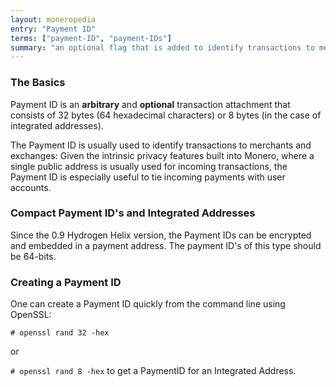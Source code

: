 ```yaml
---
layout: moneropedia
entry: "Payment ID"
terms: ["payment-ID", "payment-IDs"]
summary: "an optional flag that is added to identify transactions to merchants, consisting of 64 hexadecimal characters"
---
```


### The Basics

Payment ID is an **arbitrary** and **optional** transaction attachment that consists of 32 bytes (64 hexadecimal characters) or 8 bytes (in the case of integrated addresses).

The Payment ID is usually used to identify transactions to merchants and exchanges: Given the intrinsic privacy features built into Monero, where a single public address is usually used for incoming transactions, the Payment ID is especially useful to tie incoming payments with user accounts.

### Compact Payment ID's and Integrated Addresses

Since the 0.9 Hydrogen Helix version, the Payment IDs can be encrypted and embedded in a payment address. The payment ID's of this type should be 64-bits.

### Creating a Payment ID
One can create a Payment ID quickly from the command line using OpenSSL:

```# openssl rand 32 -hex```

or

```# openssl rand 8 -hex``` to get a PaymentID for an Integrated Address.

